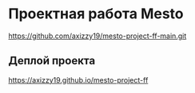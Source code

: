 # Проектная работа Mesto
https://github.com/axizzy19/mesto-project-ff-main.git
## Деплой проекта
 https://axizzy19.github.io/mesto-project-ff
 

